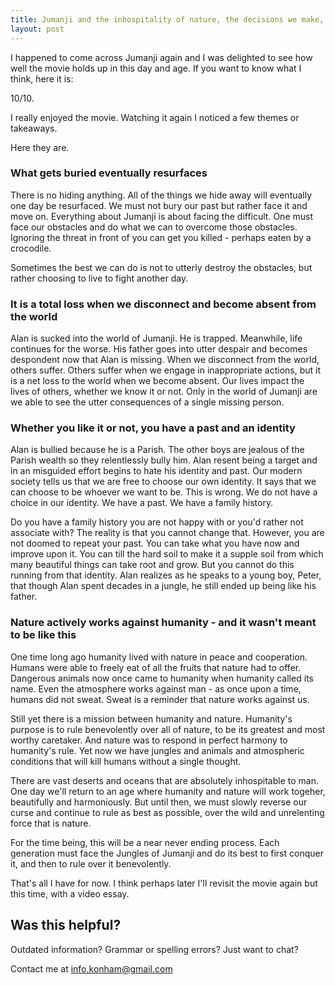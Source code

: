 ```yaml
---
title: Jumanji and the inhospitality of nature, the decisions we make, and the future that is coming
layout: post
---
```


I happened to come across Jumanji again and I was delighted to see how well the movie holds up in this day and age. If you want to know what I think, here it is:

10/10.

I really enjoyed the movie. Watching it again I noticed a few themes or takeaways. 

Here they are.

### What gets buried eventually resurfaces
There is no hiding anything. All of the things we hide away will eventually one day be resurfaced. We must not bury our past but rather face it and move on. Everything about Jumanji is about facing the difficult. One must face our obstacles and do what we can to overcome those obstacles. Ignoring the threat in front of you can get you killed - perhaps eaten by a crocodile.

Sometimes the best we can do is not to utterly destroy the obstacles, but rather choosing to live to fight another day.

### It is a total loss when we disconnect and become absent from the world
Alan is sucked into the world of Jumanji. He is trapped. Meanwhile, life continues for the worse. His father goes into utter despair and becomes despondent now that Alan is missing. When we disconnect from the world, others suffer. Others suffer when we engage in inappropriate actions, but it is a net loss to the world when we become absent. Our lives impact the lives of others, whether we know it or not. Only in the world of Jumanji are we able to see the utter consequences of a single missing person.

### Whether you like it or not, you have a past and an identity
Alan is bullied because he is a Parish. The other boys are jealous of the Parish wealth so they relentlessly bully him. Alan resent being a target and in an misguided effort begins to hate his identity and past. Our modern society tells us that we are free to choose our own identity. It says that we can choose to be whoever we want to be. This is wrong. We do not have a choice in our identity. We have a past. We have a family history. 

Do you have a family history you are not happy with or you'd rather not associate with? The reality is that you cannot change that. However, you are not doomed to repeat your past. You can take what you have now and improve upon it. You can till the hard soil to make it a supple soil from which many beautiful things can take root and grow. But you cannot do this running from that identity. Alan realizes as he speaks to a young boy, Peter, that though Alan spent decades in a jungle, he still ended up being like his father. 

### Nature actively works against humanity - and it wasn't meant to be like this
One time long ago humanity lived with nature in peace and cooperation. Humans were able to freely eat of all the fruits that nature had to offer. Dangerous animals now once came to humanity when humanity called its name. Even the atmosphere works against man - as once upon a time, humans did not sweat. Sweat is a reminder that nature works against us. 

Still yet there is a mission between humanity and nature. Humanity's purpose is to rule benevolently over all of nature, to be its greatest and most worthy caretaker. And nature was to respond in perfect harmony to humanity's rule. Yet now we have jungles and animals and atmospheric conditions that will kill humans without a single thought. 

There are vast deserts and oceans that are absolutely inhospitable to man. One day we'll return to an age where humanity and nature will work togeher, beautifully and harmoniously. But until then, we must slowly reverse our curse and continue to rule as best as possible, over the wild and unrelenting force that is nature.

For the time being, this will be a near never ending process. Each generation must face the Jungles of Jumanji and do its best to first conquer it, and then to rule over it benevolently. 

That's all I have for now. I think perhaps later I'll revisit the movie again but this time, with a video essay. 

## Was this helpful?

Outdated information? Grammar or spelling errors? Just want to chat?

Contact me at [info.konham@gmail.com](mailto:info.konham@gmail.com)